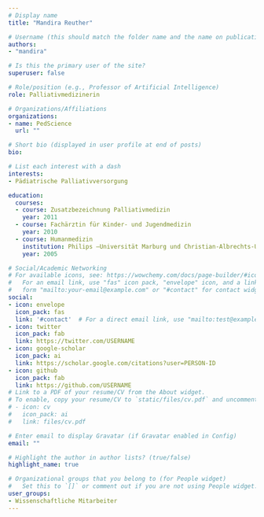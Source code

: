 ```yaml
---
# Display name
title: "Mandira Reuther"

# Username (this should match the folder name and the name on publications)
authors:
- "mandira"

# Is this the primary user of the site?
superuser: false

# Role/position (e.g., Professor of Artificial Intelligence)
role: Palliativmedizinerin

# Organizations/Affiliations
organizations:
- name: PedScience
  url: ""

# Short bio (displayed in user profile at end of posts)
bio: 

# List each interest with a dash
interests:
- Pädiatrische Palliativversorgung

education:
  courses:
  - course: Zusatzbezeichnung Palliativmedizin
    year: 2011
  - course: Fachärztin für Kinder- und Jugendmedizin
    year: 2010
  - course: Humanmedizin
    institution: Philips –Universität Marburg und Christian-Albrechts-Universität Kiel
    year: 2005

# Social/Academic Networking
# For available icons, see: https://wowchemy.com/docs/page-builder/#icons
#   For an email link, use "fas" icon pack, "envelope" icon, and a link in the
#   form "mailto:your-email@example.com" or "#contact" for contact widget.
social:
- icon: envelope
  icon_pack: fas
  link: '#contact'  # For a direct email link, use "mailto:test@example.org".
- icon: twitter
  icon_pack: fab
  link: https://twitter.com/USERNAME
- icon: google-scholar
  icon_pack: ai
  link: https://scholar.google.com/citations?user=PERSON-ID
- icon: github
  icon_pack: fab
  link: https://github.com/USERNAME
# Link to a PDF of your resume/CV from the About widget.
# To enable, copy your resume/CV to `static/files/cv.pdf` and uncomment the lines below.
# - icon: cv
#   icon_pack: ai
#   link: files/cv.pdf

# Enter email to display Gravatar (if Gravatar enabled in Config)
email: ""

# Highlight the author in author lists? (true/false)
highlight_name: true

# Organizational groups that you belong to (for People widget)
#   Set this to `[]` or comment out if you are not using People widget.
user_groups:
- Wissenschaftliche Mitarbeiter
---
```

